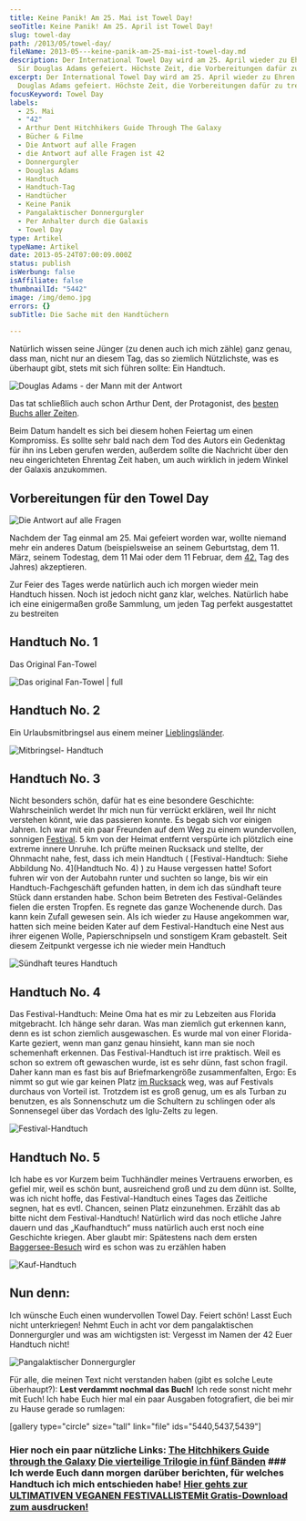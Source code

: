 ```yaml
---
title: Keine Panik! Am 25. Mai ist Towel Day!
seoTitle: Keine Panik! Am 25. April ist Towel Day!
slug: towel-day
path: /2013/05/towel-day/
fileName: 2013-05---keine-panik-am-25-mai-ist-towel-day.md
description: Der International Towel Day wird am 25. April wieder zu Ehren von
  Sir Douglas Adams gefeiert. Höchste Zeit, die Vorbereitungen dafür zu treffen!
excerpt: Der International Towel Day wird am 25. April wieder zu Ehren von Sir
  Douglas Adams gefeiert. Höchste Zeit, die Vorbereitungen dafür zu treffen!
focusKeyword: Towel Day
labels:
  - 25. Mai
  - "42"
  - Arthur Dent Hitchhikers Guide Through The Galaxy
  - Bücher & Filme
  - Die Antwort auf alle Fragen
  - die Antwort auf alle Fragen ist 42
  - Donnergurgler
  - Douglas Adams
  - Handtuch
  - Handtuch-Tag
  - Handtücher
  - Keine Panik
  - Pangalaktischer Donnergurgler
  - Per Anhalter durch die Galaxis
  - Towel Day
type: Artikel
typeName: Artikel
date: 2013-05-24T07:00:09.000Z
status: publish
isWerbung: false
isAffiliate: false
thumbnailId: "5442"
image: /img/demo.jpg
errors: {}
subTitle: Die Sache mit den Handtüchern
  
---
```


Natürlich wissen seine Jünger (zu denen auch ich mich zähle) ganz genau, dass
man, nicht nur an diesem Tag, das so ziemlich Nützlichste, was es überhaupt
gibt, stets mit sich führen sollte: Ein Handtuch.

![Douglas Adams - der Mann mit der Antwort](http://cardamonchai.files.wordpress.com/2013/05/douglas-adams.jpg?w=300 "Douglas Adams - der Mann mit der Antwort")

Das tat schließlich auch schon Arthur Dent, der Protagonist, des
[besten Buchs aller Zeiten](http://de.wikipedia.org/wiki/Per_Anhalter_durch_die_Galaxis).

Beim Datum handelt es sich bei diesem hohen Feiertag um einen Kompromiss. Es
sollte sehr bald nach dem Tod des Autors ein Gedenktag für ihn ins Leben gerufen
werden, außerdem sollte die Nachricht über den neu eingerichteten Ehrentag Zeit
haben, um auch wirklich in jedem Winkel der Galaxis anzukommen.

## Vorbereitungen für den Towel Day

![Die Antwort auf alle Fragen](http://cardamonchai.files.wordpress.com/2013/05/img_4208.jpg?w=300 "Die Antwort auf alle Fragen")

Nachdem der Tag einmal am 25. Mai gefeiert worden war, wollte niemand mehr ein
anderes Datum (beispielsweise an seinem Geburtstag, dem 11. März, seinem
Todestag, dem 11 Mai oder dem 11 Februar, dem
[42.](<http://de.wikipedia.org/wiki/42_(Antwort)>) Tag des Jahres) akzeptieren.

Zur Feier des Tages werde natürlich auch ich morgen wieder mein Handtuch hissen.
Noch ist jedoch nicht ganz klar, welches. Natürlich habe ich eine einigermaßen
große Sammlung, um jeden Tag perfekt ausgestattet zu bestreiten

## Handtuch No. 1

Das Original Fan-Towel

![Das original Fan-Towel | full](http://cardamonchai.com/wp-content/uploads/2013/05/towel_day-e1425405110473.jpg "Das original Fan-Towel")

## Handtuch No. 2

Ein Urlaubsmitbringsel aus einem meiner [Lieblingsländer](/category/turkei/).

![Mitbringsel- Handtuch](http://cardamonchai.files.wordpress.com/2013/05/img_4199.jpg?w=490 "Mitbringsel- Handtuch")

## Handtuch No. 3

Nicht besonders schön, dafür hat es eine besondere Geschichte: Wahrscheinlich
werdet Ihr mich nun für verrückt erklären, weil Ihr nicht verstehen könnt, wie
das passieren konnte. Es begab sich vor einigen Jahren. Ich war mit ein paar
Freunden auf dem Weg zu einem wundervollen, sonnigen
[Festival](/2013/03/28/die-ultimative-festivalliste-2013/). 5 km von der Heimat
entfernt verspürte ich plötzlich eine extreme innere Unruhe. Ich prüfte meinen
Rucksack und stellte, der Ohnmacht nahe, fest, dass ich mein Handtuch (
[Festival-Handtuch: Siehe Abbildung No. 4](Handtuch No. 4) ) zu Hause vergessen
hatte! Sofort fuhren wir von der Autobahn runter und suchten so lange, bis wir
ein Handtuch-Fachgeschäft gefunden hatten, in dem ich das sündhaft teure Stück
dann erstanden habe. Schon beim Betreten des Festival-Geländes fielen die ersten
Tropfen. Es regnete das ganze Wochenende durch. Das kann kein Zufall gewesen
sein. Als ich wieder zu Hause angekommen war, hatten sich meine beiden Kater auf
dem Festival-Handtuch eine Nest aus ihrer eigenen Wolle, Papierschnipseln und
sonstigem Kram gebastelt. Seit diesem Zeitpunkt vergesse ich nie wieder mein
Handtuch

![Sündhaft teures Handtuch](http://cardamonchai.files.wordpress.com/2013/05/img_4201.jpg?w=490 "Sündhaft teures Handtuch")

## Handtuch No. 4

Das Festival-Handtuch: Meine Oma hat es mir zu Lebzeiten aus Florida
mitgebracht. Ich hänge sehr daran. Was man ziemlich gut erkennen kann, denn es
ist schon ziemlich ausgewaschen. Es wurde mal von einer Florida-Karte geziert,
wenn man ganz genau hinsieht, kann man sie noch schemenhaft erkennen. Das
Festival-Handtuch ist irre praktisch. Weil es schon so extrem oft gewaschen
wurde, ist es sehr dünn, fast schon fragil. Daher kann man es fast bis auf
Briefmarkengröße zusammenfalten, Ergo: Es nimmt so gut wie gar keinen Platz
[im Rucksack](/2013/03/28/die-ultimative-festivalliste-2013/) weg, was auf
Festivals durchaus von Vorteil ist. Trotzdem ist es groß genug, um es als Turban
zu benutzen, es als Sonnenschutz um die Schultern zu schlingen oder als
Sonnensegel über das Vordach des Iglu-Zelts zu legen.

![Festival-Handtuch](http://cardamonchai.files.wordpress.com/2013/05/img_4203.jpg?w=490 "Festival-Handtuch")

## Handtuch No. 5

Ich habe es vor Kurzem beim Tuchhändler meines Vertrauens erworben, es gefiel
mir, weil es schön bunt, ausreichend groß und zu dem dünn ist. Sollte, was ich
nicht hoffe, das Festival-Handtuch eines Tages das Zeitliche segnen, hat es
evtl. Chancen, seinen Platz einzunehmen. Erzählt das ab bitte nicht dem
Festival-Handtuch! Natürlich wird das noch etliche Jahre dauern und das
„Kaufhandtuch“ muss natürlich auch erst noch eine Geschichte kriegen. Aber
glaubt mir: Spätestens nach dem ersten
[Baggersee-Besuch](/2011/08/15/lieder-am-ufer/) wird es schon was zu erzählen
haben

![Kauf-Handtuch](http://cardamonchai.files.wordpress.com/2013/05/img_4198.jpg?w=490 "Kauf-Handtuch")

## Nun denn:

Ich wünsche Euch einen wundervollen Towel Day. Feiert schön! Lasst Euch nicht
unterkriegen! Nehmt Euch in acht vor dem pangalaktischen Donnergurgler und was
am wichtigsten ist: Vergesst im Namen der 42 Euer Handtuch nicht!

![Pangalaktischer Donnergurgler](http://cardamonchai.files.wordpress.com/2013/05/img_5144.jpg?w=490 "Pangalaktischer Donnergurgler")

Für alle, die meinen Text nicht verstanden haben (gibt es solche Leute
überhaupt?): **Lest verdammt nochmal das Buch!** Ich rede sonst nicht mehr mit
Euch! Ich habe Euch hier mal ein paar Ausgaben fotografiert, die bei mir zu
Hause gerade so rumlagen:

[gallery type="circle" size="tall" link="file" ids="5440,5437,5439"]

### Hier noch ein paar nützliche Links: [The Hitchhikers Guide through the Galaxy](http://www.douglasadams.com/creations/hhgg.html) [Die vierteilige Trilogie in fünf Bänden](http://de.wikipedia.org/wiki/Per_Anhalter_durch_die_Galaxis) ### Ich werde Euch dann morgen darüber berichten, für welches Handtuch ich mich entschieden habe! [Hier gehts zur ULTIMATIVEN VEGANEN FESTIVALLISTEMit Gratis-Download zum ausdrucken!](/2015/03/die-ultimative-vegane-festivalliste)

  